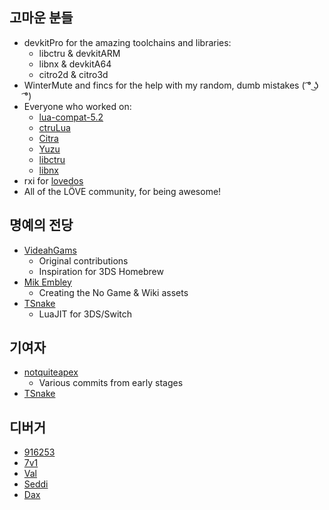 ## 고마운 분들
* devkitPro for the amazing toolchains and libraries:
    * libctru & devkitARM
    * libnx & devkitA64
    * citro2d & citro3d
* WinterMute and fincs for the help with my random, dumb mistakes ( ͡° ͜ʖ ͡°)
* Everyone who worked on:
    * [lua-compat-5.2](https://github.com/keplerproject/lua-compat-5.2)
    * [ctruLua](https://github.com/Firew0lf/ctruLua)
    * [Citra](http://citra-emu.org)
    * [Yuzu](https://yuzu-emu.org)
    * [libctru](https://github.com/smealum/ctrulib)
    * [libnx](https://github.com/switchbrew/libnx)
* rxi for [lovedos](https://github.com/rxi/lovedos)
* All of the LÖVE community, for being awesome!

## 명예의 전당
* [VideahGams](https://github.com/videah)
    * Original contributions
    * Inspiration for 3DS Homebrew
* [Mik Embley](https://github.com/mikembley)
    * Creating the No Game & Wiki assets
* [TSnake](https://github.com/TSnake41)
    * LuaJIT for 3DS/Switch

## 기여자
* [notquiteapex](https://github.com/aqex71)
    * Various commits from early stages
* [TSnake](https://github.com/TSnake41)

## 디버거
* [916253](https://github.com/916253)
* [7v1](https://github.com/afriendlytrashcan)
* [Val](https://github.com/valliantstorme)
* [Seddi](https://github.com/Seddigirl)
* [Dax](https://github.com/thedax)
